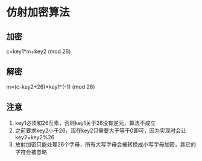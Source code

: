 # 仿射加密算法
## 加密
c=key1*m+key2 (mod 26)
## 解密
m=(c-key2+26)*key1^(-1) (mod 26)
## 注意
1. key1必须和26互素，否则key1关于26没有逆元，算法不成立
2. 之前要求key2小于26，现在key2只需要大于等于0即可，因为实现时会让key2=key2%26
3. 放射加密只能处理26个字母，所有大写字母会被转换成小写字母加密，其它的字符会被忽略
